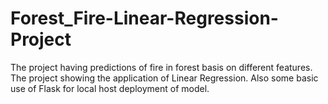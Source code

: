 # Forest_Fire-Linear-Regression-Project
The project having predictions of fire in forest basis on different features. The project showing the application of Linear Regression. Also some basic use of Flask for local host deployment of model.
